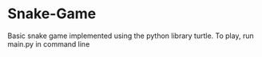 # Snake-Game
Basic snake game implemented using the python library turtle.
To play, run main.py in command line
